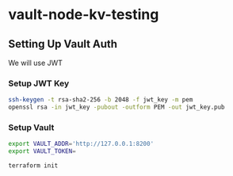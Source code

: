 # vault-node-kv-testing

## Setting Up Vault Auth
We will use JWT

### Setup JWT Key
```bash
ssh-keygen -t rsa-sha2-256 -b 2048 -f jwt_key -m pem
openssl rsa -in jwt_key -pubout -outform PEM -out jwt_key.pub
```

### Setup Vault
```bash
export VAULT_ADDR='http://127.0.0.1:8200'
export VAULT_TOKEN=

terraform init

```

